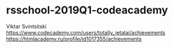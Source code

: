# rsschool-2019Q1-codeacademy
Viktar Svintsitski  
https://www.codecademy.com/users/totally_jetalai/achievements  
https://htmlacademy.ru/profile/id1017355/achievements